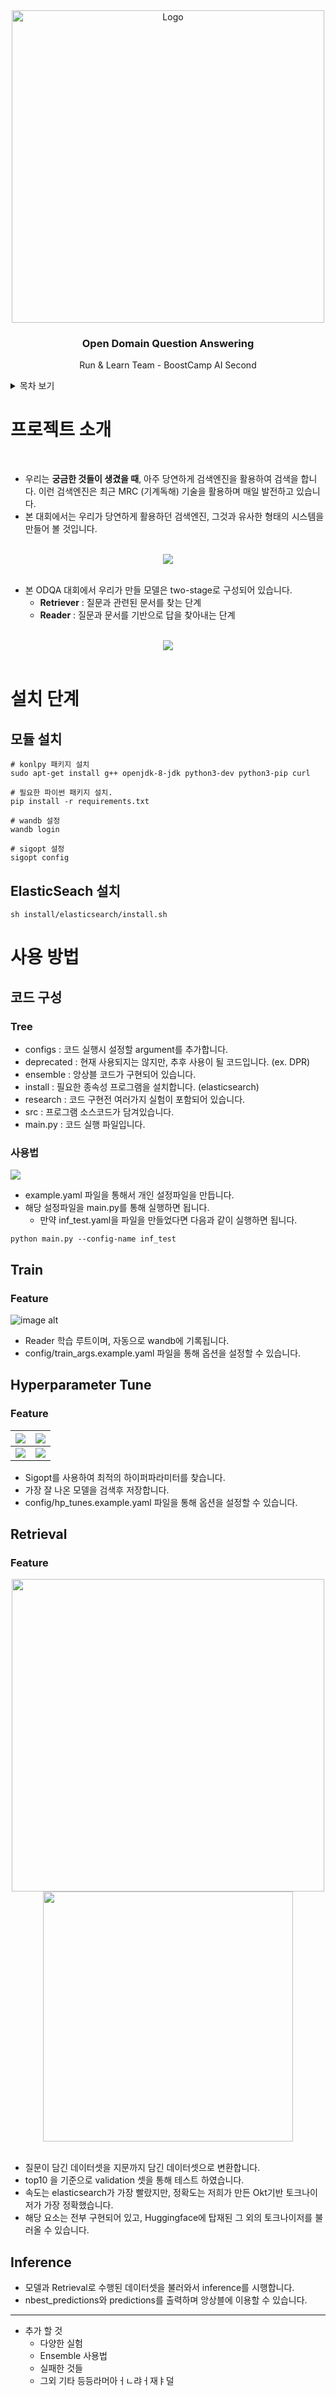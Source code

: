 <div align="center">
  <a href="https://github.com/boostcampaitech2/mrc-level2-nlp-01">
    <img src="https://i.imgur.com/b48hDWD.png" alt="Logo" width="500">
  </a>

  <h3 align="center">Open Domain Question Answering</h3>

  <p align="center">
    Run & Learn Team - BoostCamp AI Second
    <br />
  </p>
</div>

<details>
  <summary>목차 보기</summary>
  <ol>
        <li>
            <a href="#프로젝트-소개">프로젝트 소개</a>
        </li>
        <li>
            <a href="#설치-단계">설치 단계</a>
            <ul>
                <li><a href="#모듈-설치">모듈 설치</a></li>
                <li><a href="#ElasticSearch-설치">ElasticSearch 설치</a></li>
            </ul>
        </li>
        <li>
            <a href="#사용-방법">사용 방법</a>
            <ul>
                <li><a href="#코드-구성">코드 구성</a></li>
                <li><a href="#Train">Train</a></li>
                <li><a href="#Hyperparameter-Tune">Hyperparameter Tune</a></li>
                <li><a href="#Retrieval">Retrieval</a></li>
                <li><a href="#Inference">Inference</a></li>
            </ul>
        </li>
  </ol>
</details>

# 프로젝트 소개
<br>

- 우리는 **궁금한 것들이 생겼을 때**, 아주 당연하게 검색엔진을 활용하여 검색을 합니다. 이런 검색엔진은 최근 MRC (기계독해) 기술을 활용하며 매일 발전하고 있습니다.
- 본 대회에서는 우리가 당연하게 활용하던 검색엔진, 그것과 유사한 형태의 시스템을 만들어 볼 것입니다.

<br>
<div align="center">
    <img src="https://i.imgur.com/XE3H9Bp.png" />
</div>
<br>

- 본 ODQA 대회에서 우리가 만들 모델은 two-stage로 구성되어 있습니다. 
    - **Retriever** : 질문과 관련된 문서를 찾는 단계
    - **Reader** : 질문과 문서를 기반으로 답을 찾아내는 단계

<br>
<div align="center">
    <img src="https://i.imgur.com/oKwpFOV.png" />
</div>
<br>

# 설치 단계

## 모듈 설치

```bash=
# konlpy 패키지 설치
sudo apt-get install g++ openjdk-8-jdk python3-dev python3-pip curl

# 필요한 파이썬 패키지 설치. 
pip install -r requirements.txt

# wandb 설정
wandb login

# sigopt 설정
sigopt config
```

## ElasticSeach 설치
```bash=
sh install/elasticsearch/install.sh
```

# 사용 방법

## 코드 구성

### Tree
- configs : 코드 실행시 설정할 argument를 추가합니다.
- deprecated : 현재 사용되지는 않지만, 추후 사용이 될 코드입니다. (ex. DPR)
- ensemble : 앙상블 코드가 구현되어 있습니다.
- install : 필요한 종속성 프로그램을 설치합니다. (elasticsearch)
- research : 코드 구현전 여러가지 실험이 포함되어 있습니다.
- src : 프로그램 소스코드가 담겨있습니다.
- main.py : 코드 실행 파일입니다.

### 사용법

![](https://i.imgur.com/FXfm242.png)
- example.yaml 파일을 통해서 개인 설정파일을 만듭니다.
- 해당 설정파일을 main.py를 통해 실행하면 됩니다.
    - 만약 inf_test.yaml을 파일을 만들었다면 다음과 같이 실행하면 됩니다.
```bash=
python main.py --config-name inf_test
```

## Train

### Feature
![image alt](https://i.imgur.com/kQd8r3F.png)
- Reader 학습 루트이며, 자동으로 wandb에 기록됩니다.
- config/train_args.example.yaml 파일을 통해 옵션을 설정할 수 있습니다.


## Hyperparameter Tune

### Feature

![](https://i.imgur.com/e63LG2W.png)  |  ![](https://i.imgur.com/PUcUGTa.png)
:-------------------------:|:-------------------------:
![](https://i.imgur.com/iazvNwB.png) | ![](https://i.imgur.com/GW3ZIJL.png)

- Sigopt를 사용하여 최적의 하이퍼파라미터를 찾습니다.
- 가장 잘 나온 모델을 검색후 저장합니다.
- config/hp_tunes.example.yaml 파일을 통해 옵션을 설정할 수 있습니다.



## Retrieval
### Feature

<div align="center">
    <img src="https://i.imgur.com/6Qvp1h4.png" width="500" />   <img src="https://i.imgur.com/IaQM7mb.png"  width="400" />
</div>
<br>

- 질문이 담긴 데이터셋을 지문까지 담긴 데이터셋으로 변환합니다.
- top10 을 기준으로 validation 셋을 통해 테스트 하였습니다.
- 속도는 elasticsearch가 가장 빨랐지만, 정확도는 저희가 만든 Okt기반 토크나이저가 가장 정확했습니다.
- 해당 요소는 전부 구현되어 있고, Huggingface에 탑재된 그 외의 토크나이저를 불러올 수 있습니다.

## Inference

- 모델과 Retrieval로 수행된 데이터셋을 불러와서 inference를 시행합니다.
- nbest_predictions와 predictions를 출력하며 앙상블에 이용할 수 있습니다.

---

- 추가 할 것
    - 다양한 실험
    - Ensemble 사용법
    - 실패한 것들
    - 그외 기타 등등라머아ㅓㄴ랴ㅓ재ㅑ덜
